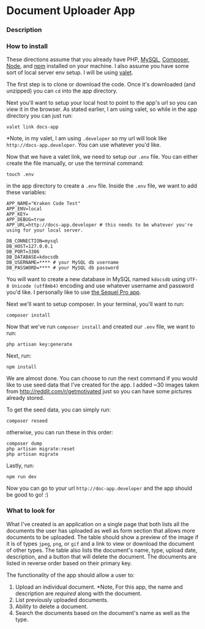 # Document Uploader App

### Description

### How to install
These directions assume that you already have PHP, [MySQL](https://www.npmjs.com/package/mysql), [Composer](https://getcomposer.org/), [Node](https://nodejs.org/en/download/), and [npm](https://www.npmjs.com/get-npm) installed on your machine. I also assume you have some sort of local server env setup. I will be using [valet](https://laravel.com/docs/5.6/valet).

The first step is to clone or download the code. Once it's downloaded (and unzipped) you can `cd` into the app directory.

Next you'll want to setup your local host to point to the app's url so you can view it in the browser. As stated earlier, I am using valet, so while in the app directory you can just run:
```
valet link docs-app
``` 
*Note, in my valet, I am using `.developer` so my url will look like `http://docs-app.developer`. You can use whatever you'd like.

Now that we have a valet link, we need to setup our `.env` file. You can either create the file manually, or use the terminal command:
```
touch .env
```
in the app directory to create a `.env` file. Inside the `.env` file, we want to add these variables:
```
APP_NAME="Kraken Code Test"
APP_ENV=local
APP_KEY=
APP_DEBUG=true
APP_URL=http://docs-app.developer # this needs to be whatever you're using for your local server.

DB_CONNECTION=mysql
DB_HOST=127.0.0.1
DB_PORT=3306
DB_DATABASE=kdocsdb
DB_USERNAME=**** # your MySQL db username
DB_PASSWORD=**** # your MySQL db password
```
You will want to create a new database in MySQL named `kdocsdb` using `UTF-8 Unicode (utf8mb4)` encoding and use whatever username and password you'd like. I personally like to use [the Sequel Pro app](https://www.sequelpro.com/).

Next we'll want to setup composer. In your terminal, you'll want to run:
```
composer install
```
Now that we've run `composer install` and created our `.env` file, we want to run:
```
php artisan key:generate
```
Next, run:
```
npm install
```

We are almost done. You can choose to run the next command if you would like to use seed data that I've created for the app. I added ~30 images taken from http://reddit.com/r/getmotivated just so you can have some pictures already stored. 

To get the seed data, you can simply run:
```
composer reseed
```
otherwise, you can run these in this order:
```
composer dump
php artisan migrate:reset
php artisan migrate
```
Lastly, run:
```
npm run dev
```
Now you can go to your url `http://doc-app.developer` and the app should be good to go! :)

### What to look for
What I've created is an application on a single page that both lists all the documents the user has uploaded as well as form section that allows more documents to be uploaded. The table should show a preview of the image if it is of types `jpeg`, `png`, or `gif` and a link to view or download the document of other types. The table also lists the document's name, type, upload date, description, and a button that will delete the document. The documents are listed in reverse order based on their primary key.

The functionality of the app should allow a user to:
1. Upload an individual document. *Note, For this app, the name and description are *required* along with the document.
2. List previously uploaded documents. 
3. Ability to delete a document.
4. Search the documents based on the document's name as well as the type. 

